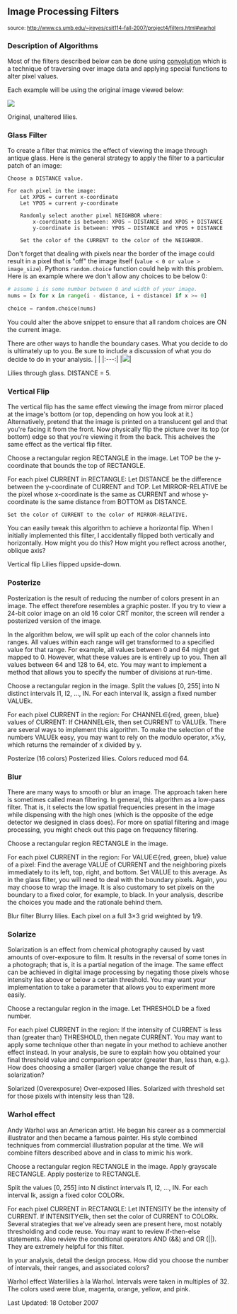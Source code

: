 ## Image Processing Filters
<sup>source: http://www.cs.umb.edu/~jreyes/csit114-fall-2007/project4/filters.html#warhol</sup>

### Description of Algorithms

Most of the filters described below can be done using [convolution](https://en.wikipedia.org/wiki/Kernel_(image_processing)) which is a technique of traversing over image data and applying special functions to alter pixel values. 

Each example will be using the original image viewed below:

![](http://www.cs.umb.edu/~jreyes/csit114-fall-2007/images/project4/waterlilies.jpg)

Original, unaltered lilies.

### Glass Filter

To create a filter that mimics the effect of viewing the image through antique glass. Here is the general strategy to apply the filter to a particular patch of an image:

```
Choose a DISTANCE value.

For each pixel in the image: 
	Let XPOS = current x-coordinate
	Let YPOS = current y-coordinate

	Randomly select another pixel NEIGHBOR where:  
		x-coordinate is between: XPOS − DISTANCE and XPOS + DISTANCE
		y-coordinate is between: YPOS − DISTANCE and YPOS + DISTANCE

	Set the color of the CURRENT to the color of the NEIGHBOR.
```
Don't forget that dealing with pixels near the border of the image could result in a pixel that is "off" the image itself (`value < 0 or value > image_size`). Pythons `random.choice` function could help with this problem. Here is an example where we don't allow any choices to be below 0:

```python
# assume i is some number between 0 and width of your image.
nums = [x for x in range(i - distance, i + distance) if x >= 0]

choice = random.choice(nums)
```
You could alter the above snippet to ensure that all random choices are ON the current image.

There are other ways to handle the boundary cases. What you decide to do is ultimately up to you. Be sure to include a discussion of what you do decide to do in your analysis.
|  |
|:---:|
|![](http://www.cs.umb.edu/~jreyes/csit114-fall-2007/images/project4/glass.jpg)|

Lilies through glass. DISTANCE = 5.

### Vertical Flip

The vertical flip has the same effect viewing the image from mirror placed at the image's bottom (or top, depending on how you look at it.) Alternatively, pretend that the image is printed on a translucent gel and that you're facing it from the front. Now physically flip the picture over its top (or bottom) edge so that you're viewing it from the back. This acheives the same effect as the vertical flip filter.

Choose a rectangular region RECTANGLE in the image.
Let TOP be the y-coordinate that bounds the top of RECTANGLE.

For each pixel CURRENT in RECTANGLE:
	Let DISTANCE be the difference between the y-coordinate of CURRENT and TOP.
	Let MIRROR-RELATIVE be the pixel whose x-coordinate is the same as CURRENT
		and whose y-coordinate is the same distance from BOTTOM as DISTANCE.
		
	Set the color of CURRENT to the color of MIRROR-RELATIVE.
You can easily tweak this algorithm to achieve a horizontal flip. When I initially implemented this filter, I accidentally flipped both vertically and horizontally. How might you do this? How might you reflect across another, oblique axis?

Vertical flip
Lilies flipped upside-down.

### Posterize

Posterization is the result of reducing the number of colors present in an image. The effect therefore resembles a graphic poster. If you try to view a 24-bit color image on an old 16 color CRT monitor, the screen will render a posterized version of the image.

In the algorithm below, we will split up each of the color channels into ranges. All values within each range will get transformed to a specified value for that range. For example, all values between 0 and 64 might get mapped to 0. However, what these values are is entirely up to you. Then all values between 64 and 128 to 64, etc. You may want to implement a method that allows you to specify the number of divisions at run-time.

Choose a rectangular region in the image.
Split the values [0, 255] into N distinct intervals I1, I2, ..., IN.
For each interval Ik, assign a fixed number VALUEk.

For each pixel CURRENT in the region:
	For CHANNEL∈{red, green, blue} values of CURRENT:
		If CHANNEL∈Ik, then set CURRENT to VALUEk.
There are several ways to implement this algorithm. To make the selection of the numbers VALUEk easy, you may want to rely on the modulo operator, x%y, which returns the remainder of x divided by y.

Posterize (16 colors)
Posterized lilies. Colors reduced mod 64.

### Blur

There are many ways to smooth or blur an image. The approach taken here is sometimes called mean filtering. In general, this algorithm as a low-pass filter. That is, it selects the low spatial frequencies present in the image while dispensing with the high ones (which is the opposite of the edge detector we designed in class does). For more on spatial filtering and image processing, you might check out this page on frequency filtering.

Choose a rectangular region RECTANGLE in the image.

For each pixel CURRENT in the region:
	For VALUE∈{red, green, blue} value of a pixel:
		Find the average VALUE of CURRENT and the neighboring pixels 
			immediately to its left, top, right, and bottom.
		Set VALUE to this average.
As in the glass filter, you will need to deal with the boundary pixels. Again, you may choose to wrap the image. It is also customary to set pixels on the boundary to a fixed color, for example, to black. In your analysis, describe the choices you made and the rationale behind them.

Blur filter
Blurry lilies. Each pixel on a full 3×3 grid weighted by 1/9.

### Solarize

Solarization is an effect from chemical photography caused by vast amounts of over-exposure to film. It results in the reversal of some tones in a photograph; that is, it is a partial negation of the image. The same effect can be achieved in digital image processing by negating those pixels whose intensity lies above or below a certain threshold. You may want your implementation to take a parameter that allows you to experiment more easily.

Choose a rectangular region in the image.
Let THRESHOLD be a fixed number.

For each pixel CURRENT in the region:
	If the intensity of CURRENT is less than (greater than) THRESHOLD,
		then negate CURRENT.
You may want to apply some technique other than negate in your method to achieve another effect instead. In your analysis, be sure to explain how you obtained your final threshold value and comparison operator (greater than, less than, e.g.). How does choosing a smaller (larger) value change the result of solarization?

Solarized (Overexposure)
Over-exposed lilies. Solarized with threshold set for those pixels with intensity less than 128.

### Warhol effect

Andy Warhol was an American artist. He began his career as a commercial illustrator and then became a famous painter. His style combined techniques from commercial illustration popular at the time. We will combine filters described above and in class to mimic his work.

Choose a rectangular region RECTANGLE in the image.
Apply grayscale RECTANGLE.
Apply posterize to RECTANGLE.

Split the values [0, 255] into N distinct intervals I1, I2, ..., IN.
For each interval Ik, assign a fixed color COLORk.

For each pixel CURRENT in RECTANGLE:
	Let INTENSITY be the intensity of CURRENT.
	If INTENSITY∈Ik, then set the color of CURRENT to COLORk.
Several strategies that we've already seen are present here, most notably thresholding and code reuse. You may want to review if-then-else statements. Also review the conditional operators AND (&&) and OR (||). They are extremely helpful for this filter.

In your analysis, detail the design process. How did you choose the number of intervals, their ranges, and associated colors?

Warhol effect
Waterlilies à la Warhol. Intervals were taken in multiples of 32.
The colors used were blue, magenta, orange, yellow, and pink.

Last Updated: 18 October 2007
